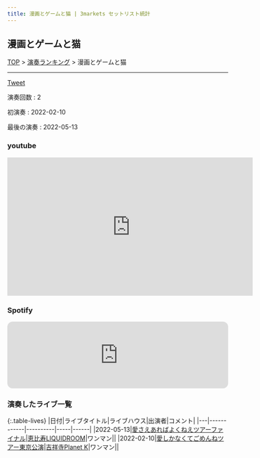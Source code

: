```yaml
---
title: 漫画とゲームと猫 | 3markets セットリスト統計
---
```

## 漫画とゲームと猫


[TOP](/setlist/) > [演奏ランキング](songs.html) > 漫画とゲームと猫

___

<a href="https://twitter.com/share?ref_src=twsrc%5Etfw" data-text="3markets[ ]セットリスト > 漫画とゲームと猫" class="twitter-share-button" data-via="3markets" data-hashtags="3markets" data-related="3markets" data-show-count="false">Tweet</a>

演奏回数
: 2

初演奏
: 2022-02-10

最後の演奏
: 2022-05-13





### youtube
<iframe width="560" height="315" src="https://www.youtube.com/embed/HemWP6ue7D4" title="YouTube video player" frameborder="0" allow="accelerometer; autoplay; clipboard-write; encrypted-media; gyroscope; picture-in-picture; web-share" allowfullscreen></iframe>





### Spotify
<iframe style="border-radius:12px" src="https://open.spotify.com/embed/track/4sKEvpLoTsMdACFJmz6tJj?utm_source=generator" width="100%" height="152" frameBorder="0" allowfullscreen="" allow="autoplay; clipboard-write; encrypted-media; fullscreen; picture-in-picture" loading="lazy"></iframe>





### 演奏したライブ一覧

{:.table-lives}
|日付|ライブタイトル|ライブハウス|出演者|コメント|
|---|------------|----------|-----|------|
|<span class="nowrap">2022-05-13</span>|[愛さえあればよくねえツアーファイナル](live001.html)|[恵比寿LIQUIDROOM](livehouse001.html)|ワンマン||
|<span class="nowrap">2022-02-10</span>|[愛しかなくてごめんねツアー東京公演](live003.html)|[吉祥寺Planet K](livehouse003.html)|ワンマン||



<script async src="https://platform.twitter.com/widgets.js" charset="utf-8"></script>